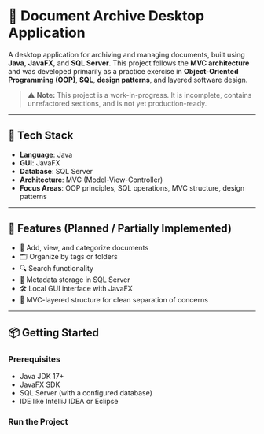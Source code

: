 # 📁 Document Archive Desktop Application

A desktop application for archiving and managing documents, built using **Java**, **JavaFX**, and **SQL Server**. This project follows the **MVC architecture** and was developed primarily as a practice exercise in **Object-Oriented Programming (OOP)**, **SQL**, **design patterns**, and layered software design.

> ⚠️ **Note:** This project is a work-in-progress. It is incomplete, contains unrefactored sections, and is not yet production-ready.

---

## 🧰 Tech Stack

- **Language**: Java
- **GUI**: JavaFX
- **Database**: SQL Server
- **Architecture**: MVC (Model-View-Controller)
- **Focus Areas**: OOP principles, SQL operations, MVC structure, design patterns

---

## 🚀 Features (Planned / Partially Implemented)

- 📄 Add, view, and categorize documents
- 🗂️ Organize by tags or folders
- 🔍 Search functionality
- 🧠 Metadata storage in SQL Server
- 🛠️ Local GUI interface with JavaFX
- 🔄 MVC-layered structure for clean separation of concerns

---

## 📦 Getting Started

### Prerequisites

- Java JDK 17+  
- JavaFX SDK  
- SQL Server (with a configured database)  
- IDE like IntelliJ IDEA or Eclipse

### Run the Project
